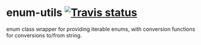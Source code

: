 # enum-utils <a target="_blank" href="https://travis-ci.org/merlin-s/enum-utils">![Travis status][badge.Travis]</a>

enum class wrapper for providing iterable enums, with conversion functions for conversions to/from string.

[badge.Travis]: https://travis-ci.org/merlin-s/enum-utils.svg?branch=master
